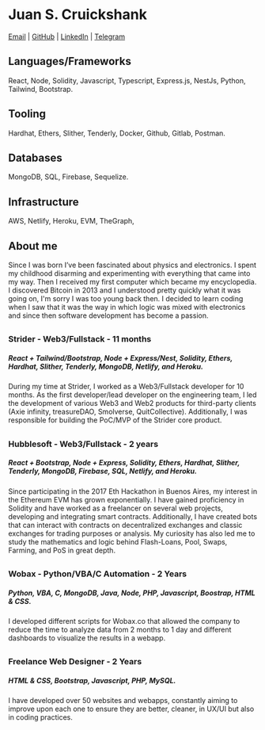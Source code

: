 # Juan S. Cruickshank
[Email](mailto:juandesndr@gmail.com) | [GitHub](https://github.com/jscrui) | [LinkedIn](https://www.linkedin.com/in/juan-snaider-cruickshank/) | [Telegram](https://t.me/x0jscrui)

## Languages/Frameworks
React, Node, Solidity, Javascript, Typescript, Express.js, NestJs, Python, Tailwind, Bootstrap.

## Tooling
Hardhat, Ethers, Slither, Tenderly, Docker, Github, Gitlab, Postman.

## Databases
MongoDB, SQL, Firebase, Sequelize.

## Infrastructure
AWS, Netlify, Heroku, EVM, TheGraph,

## About me
Since I was born I’ve been fascinated about physics and electronics. I spent my childhood disarming and experimenting with everything that came into my way. Then I received my first computer which became my encyclopedia. I discovered Bitcoin in 2013 and I understood pretty quickly what it was going on, I'm sorry I was too young back then. I decided to learn coding when I saw that it was the way in which logic was mixed with electronics and since then software development has become a passion.  

##
      
### Strider - Web3/Fullstack - 11 months 
##### React + Tailwind/Bootstrap, Node + Express/Nest, Solidity, Ethers, Hardhat, Slither, Tenderly, MongoDB, Netlify, and Heroku.
During my time at Strider, I worked as a Web3/Fullstack developer for 10 months. As the first developer/lead developer on the engineering team, I led the development of various Web3 and Web2 products for third-party clients (Axie infinity, treasureDAO, Smolverse, QuitCollective). Additionally, I was responsible for building the PoC/MVP of the Strider core product.

##

### Hubblesoft - Web3/Fullstack - 2 years 
##### React + Bootstrap, Node + Express, Solidity, Ethers, Hardhat, Slither, Tenderly, MongoDB, Firebase, SQL, Netlify, and Heroku.
Since participating in the 2017 Eth Hackathon in Buenos Aires, my interest in the Ethereum EVM has grown
exponentially. I have gained proficiency in Solidity and have worked as a freelancer on several web projects, 
developing and integrating smart contracts. Additionally, I have created bots that can interact with contracts on 
decentralized exchanges and classic exchanges for trading purposes or analysis. My curiosity has also led me to study
the mathematics and logic behind Flash-Loans, Pool, Swaps, Farming, and PoS in great depth.

##

### Wobax - Python/VBA/C Automation - 2 Years 
##### Python, VBA, C, MongoDB, Java, Node, PHP, Javascript, Boostrap, HTML & CSS.
I developed different scripts for Wobax.co that allowed the company to reduce the time to analyze data from 2 months to 1 day and different dashboards to visualize the results in a webapp. 

##
    
### Freelance Web Designer - 2 Years
##### HTML & CSS, Bootstrap, Javascript, PHP, MySQL.
I have developed over 50 websites and webapps, constantly aiming to improve upon each one to ensure they are better, cleaner, in UX/UI but also in coding practices. 
